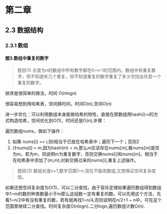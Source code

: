 # 第二章

## 2.3  数据结构

### 2.3.1  数组

#### 题3.数组中重复的数字

> 题目(1)  长度为n的数组中所有数字都在0\~n-1的范围内。数组中有重复数字，但不知道有几个重复，但不知道重复的数字重复了多少次找出任意一个重复的数字。

排序是很简单的做法，时间 O(nlogn)

很容易想到用哈希表，空间换时间，时间O(n),空间O(n)

进一步优化：可以利用数组本身能做哈希的特性，直接在原数组用hash(i)=i的方式构造哈希，空间优化到O(1)，时间还是O(n),步骤：

遍历数组nums，做如下操作：

1. 如果 nums\[i] == i,则i相当于已放在哈希表中；遍历下一个；否则2
2. 计nums\[i] = m,因为hash(m) = m,那么m应该存在nums\[m],看nums\[m]是否为m，若为m，则说明m为重复数字，否则交换nums\[i]和nums\[m]，相当于在哈希表中添加了(m,m);对新交换过来的nums\[i],重复上述操作。

> 题目(2)  数组长度n+1,数字范围1\~n,现在不能改数组,又想保证空间复杂度低。

如果还想空间复杂度为O(1)，可以二分查找，由于容斥定理如果遍历数组得到数组中1\~m的数的种类数量小于m那么这组数一定有重复的数。可以先用这个方法，先看1\~n/2中有没有重复的数，若有就再找1\~n/4,否则说明在n/2+1 \~ n中，可在这个范围里继续二分查找。时间复杂度O(nlogn).二分logn,遍历数组计数O(n).
